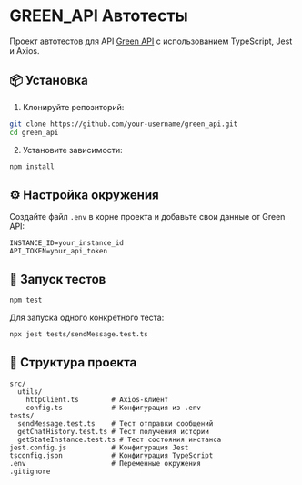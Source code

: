 # GREEN_API Автотесты

Проект автотестов для API [Green API](https://green-api.com/docs/api/sending/SendMessage/) с использованием TypeScript, Jest и Axios.

## 📦 Установка

1. Клонируйте репозиторий:

```bash
git clone https://github.com/your-username/green_api.git
cd green_api
```

2. Установите зависимости:

```bash
npm install
```

## ⚙️ Настройка окружения

Создайте файл `.env` в корне проекта и добавьте свои данные от Green API:

```env
INSTANCE_ID=your_instance_id
API_TOKEN=your_api_token
```

## 🚀 Запуск тестов

```bash
npm test
```

Для запуска одного конкретного теста:

```bash
npx jest tests/sendMessage.test.ts
```

## 📁 Структура проекта

```
src/
  utils/
    httpClient.ts        # Axios-клиент
    config.ts            # Конфигурация из .env
tests/
  sendMessage.test.ts    # Тест отправки сообщений
  getChatHistory.test.ts # Тест получения истории
  getStateInstance.test.ts # Тест состояния инстанса
jest.config.js           # Конфигурация Jest
tsconfig.json            # Конфигурация TypeScript
.env                     # Переменные окружения
.gitignore
```
